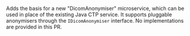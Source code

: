 Adds the basis for a new "DicomAnonymiser" microservice, which can be used in place of the existing Java CTP service. It supports pluggable anonymisers through the `IDicomAnonymiser` interface. No implementations are provided in this PR.
